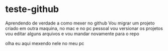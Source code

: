 # teste-github
Aprendendo de verdade a como mexer no github
Vou migrar um projeto criado em outra maquina, no mac e no pc pessoal
vou versionar os projetos
vou editar alguns arquivos 
e vou mandar novamente para o repo


olha eu aqui mexendo nele no meu pc
